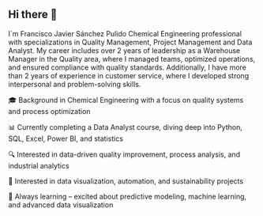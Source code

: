 ## Hi there 👋
I´m Francisco Javier Sánchez Pulido
Chemical Engineering professional with specializations in Quality Management, Project Management and Data Analyst.
My career includes over 2 years of leadership as a Warehouse Manager in the Quality area, where I managed teams, optimized operations, and ensured compliance with quality standards. Additionally, I have more than 2 years of experience in customer service, where I developed strong interpersonal and problem-solving skills.

🎓 Background in Chemical Engineering with a focus on quality systems and process optimization

📊 Currently completing a Data Analyst course, diving deep into Python, SQL, Excel, Power BI, and statistics  

🔍 Interested in data-driven quality improvement, process analysis, and industrial analytics 

🔬 Interested in data visualization, automation, and sustainability projects

🌱 Always learning – excited about predictive modeling, machine learning, and advanced data visualization  


<!--
**fsanchezp16/fsanchezp16** is a ✨ _special_ ✨ repository because its `README.md` (this file) appears on your GitHub profile.

Here are some ideas to get you started:

- 🔭 I’m currently working on ...
- 🌱 I’m currently learning ...
- 👯 I’m looking to collaborate on ...
- 🤔 I’m looking for help with ...
- 💬 Ask me about ...
- 📫 How to reach me: ...
- 😄 Pronouns: ...
- ⚡ Fun fact: ...
-->
